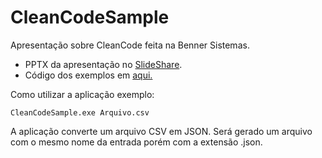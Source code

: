 # CleanCodeSample
Apresentação sobre CleanCode feita na Benner Sistemas.

* PPTX da apresentação no [SlideShare](https://pt.slideshare.net/PauloHenriquedaSilva14/clean-code-boas-prticas-para-desenvolvimento).
* Código dos exemplos em [aqui.](CleanCodeSample)

Como utilizar a aplicação exemplo:

    CleanCodeSample.exe Arquivo.csv
 
A aplicação converte um arquivo CSV em JSON. Será gerado um arquivo com o mesmo nome da entrada porém com a extensão .json.
